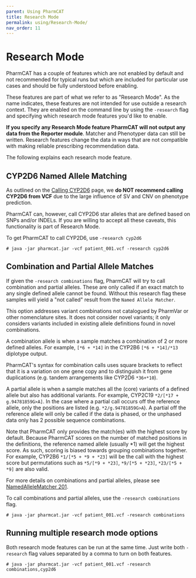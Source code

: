 ```yaml
---
parent: Using PharmCAT
title: Research Mode
permalink: using/Research-Mode/
nav_order: 11
---
```

# Research Mode

PharmCAT has a couple of features which are not enabled by default and not recommended for typical runs but which are
included for particular use cases and should be fully understood before enabling.

These features are part of what we refer to as "Research Mode". As the name indicates, these features are not intended
for use outside a research context. They are enabled on the command line by using the `-research` flag and specifying
which research mode features you'd like to enable.

__If you specify any Research Mode feature PharmCAT will not output any data from the Reporter module__. Matcher and
Phenotyper data can still be written. Research features change the data in ways that are not compatible with making 
reliable prescribing recommendation data.

The following explains each research mode feature.


## CYP2D6 Named Allele Matching

As outlined on the [Calling CYP2D6](/using/Calling-CYP2D6) page, we **do NOT recommend calling CYP2D6 from VCF** due to
the large influence of SV and CNV on phenotype prediction.

PharmCAT can, however, call CYP2D6 star alleles that are defined based on SNPs and/or INDELs. If you are willing to
accept all these caveats, this functionality is part of Research Mode.

To get PharmCAT to call CYP2D6, use `-research cyp2d6`

```console
# java -jar pharmcat.jar -vcf patient_001.vcf -research cyp2d6
```


## Combination and Partial Allele Matches

If given the `-research combinations` flag, PharmCAT will try to call combination and partial alleles.  These are only called if an exact match to any single defined allele cannot be found.  Without this research flag these samples will yield a "not called" result from the `Named Allele Matcher`.

This option addresses variant combinations not catalogued by PharmVar or other nomenclature sites. It does not consider novel variants; it only considers variants included in existing allele definitions found in novel combinations.

A combination allele is when a sample matches a combination of 2 or more defined alleles.  For example, `[*6 + *14]` in the CYP2B6 `[*6 + *14]/*13` diplotype output.

PharmCAT's syntax for combination calls uses square brackets to reflect that it is a variation on one gene copy and to
distinguish it from gene duplications (e.g. tandem arrangements like CYP2D6 `*36+*10`).

A partial allele is when a sample matches all the (core) variants of a defined allele but also has additional variants.  For example, CYP2C19 `*2/[*17 + g.94781859G>A]`.  In the case where a partial call occurs off the reference allele, only the positions are listed (e.g. `*2/g.94781859G>A`).  A partial off the reference allele will only be called if the data is phased, or the unphased data only has 2 possible sequence combinations.

Note that PharmCAT only provides the match(es) with the highest score by default. Because PharmCAT scores on the number of matched positions in the definitions, the reference named allele (usually \*1) will get the highest score. As such, scoring is biased towards grouping combinations together.  For example, CYP2B6 `*1/[*5 + *9 + *23]` will be the call with the highest score but permutations such as `*5/[*9 + *23]`, `*9/[*5 + *23]`, `*23/[*5 + *9]` are also valid.

For more details on combinations and partial alleles, please see [NamedAlleleMatcher 201](/methods/NamedAlleleMatcher-201#combinations-and-partial-alleles).

To call combinations and partial alleles, use the `-research combinations` flag.

```console
# java -jar pharmcat.jar -vcf patient_001.vcf -research combinations
```


## Running multiple research mode options

Both research mode features can be run at the same time. Just write both `-research` flag values separated by a comma
to turn on both features.

```console
# java -jar pharmcat.jar -vcf patient_001.vcf -research combinations,cyp2d6
```
